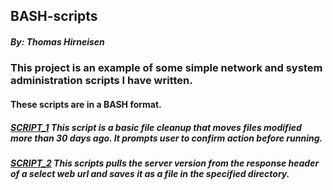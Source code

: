 ## BASH-scripts
##### By: Thomas Hirneisen

### This project is an example of some simple network and system administration scripts I have written.

#### These scripts are in a BASH format. 


##### [SCRIPT_1](https://github.com/Thoimrn/BASH-scripts/blob/94b4cedf6846a9fefe555f99445fcfebdfb226eb/MvFile30) This script is a basic file cleanup that moves files modified more than 30 days ago. It prompts user to confirm action before running.

##### [SCRIPT_2](https://github.com/Thoimrn/BASH-scripts/blob/34e7f01b2f19f90dc8029bb7eabd6c1da1cc77c1/BannerGrabServer) This scripts pulls the server version from the response header of a select web url and saves it as a file in the specified directory.
